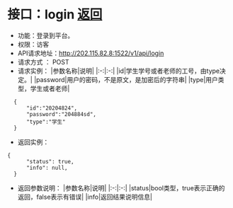 ﻿# 接口：login [返回](./REDEME.md)
- 功能：登录到平台。
- 权限：访客
- API请求地址：http://202.115.82.8:1522/v1/api/login
- 请求方式 ： POST
- 请求实例：
|参数名称|说明|
|:-:|:-:|
|id|学生学号或者老师的工号，由type决定。|
|password|用户的密码，不是原文，是加密后的字符串|
|type|用户类型，学生或者老师|

```
  {
      "id":"20204824",
      "password":"204884sd",
      "type":"学生"
  }
```
- 返回实例：
```
{ 
      "status": true,
      "info": null,    
  }
```
- 返回参数说明：
|参数名称|说明|
|:-:|:-:|
|status|bool类型，true表示正确的返回，false表示有错误|
|info|返回结果说明信息|




